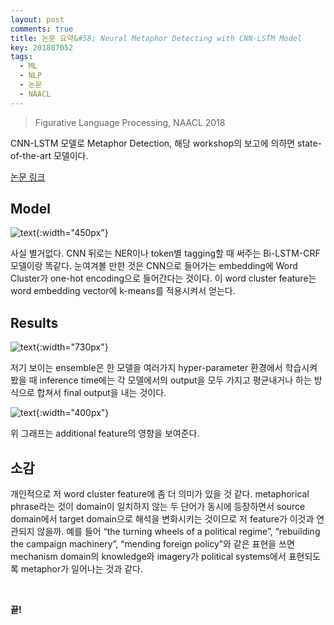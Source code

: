 ```yaml
---
layout: post
comments: true
title: 논문 요약&#58; Neural Metaphor Detecting with CNN-LSTM Model
key: 201807052
tags:
  - ML
  - NLP
  - 논문
  - NAACL
---
```


> Figurative Language Processing, NAACL 2018

CNN-LSTM 모델로 Metaphor Detection, 해당 workshop의 보고에 의하면 state-of-the-art 모델이다.

<!--more-->

[논문 링크](http://aclweb.org/anthology/W18-0913)

## Model

![text](https://raw.githubusercontent.com/q0115643/my_blog/master/assets/images/paper-summary/Wu-NAACL2018/1.png){:width="450px"}

사실 별거없다. CNN 뒤로는 NER이나 token별 tagging할 때 써주는 Bi-LSTM-CRF 모델이랑 똑같다.
눈여겨볼 만한 것은 CNN으로 들어가는 embedding에 Word Cluster가 one-hot encoding으로 들어간다는 것이다.
이 word cluster feature는 word embedding vector에 k-means를 적용시켜서 얻는다.

## Results

![text](https://raw.githubusercontent.com/q0115643/my_blog/master/assets/images/paper-summary/Wu-NAACL2018/2.png){:width="730px"}

저기 보이는 ensemble은 한 모델을 여러가지 hyper-parameter 환경에서 학습시켜 봤을 때 inference time에는 각 모델에서의 output을 모두 가지고 평균내거나 하는 방식으로 합쳐서 final output을 내는 것이다.

![text](https://raw.githubusercontent.com/q0115643/my_blog/master/assets/images/paper-summary/Wu-NAACL2018/3.png){:width="400px"}

위 그래프는 additional feature의 영향을 보여준다.


## 소감

개인적으로 저 word cluster feature에 좀 더 의미가 있을 것 같다.
metaphorical phrase라는 것이 domain이 일치하지 않는 두 단어가 동시에 등장하면서 source domain에서 target domain으로 해석을 변화시키는 것이므로 저 feature가 이것과 연관되지 않을까.
예를 들어 “the turning wheels of a political regime”, “rebuilding the campaign machinery”, “mending foreign policy”와
같은 표현을 쓰면 mechanism domain의 knowledge와 imagery가 political systems에서 표현되도록 metaphor가 일어나는 것과 같다.

<br>

**끝!**




















